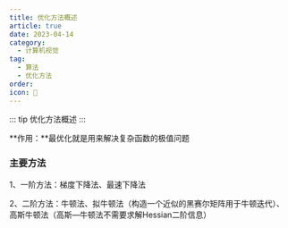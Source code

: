 ```yaml
---
title: 优化方法概述
article: true
date: 2023-04-14
category:
  - 计算机视觉
tag:
  - 算法
  - 优化方法
order: 
icon: 🧑
---
```


::: tip
优化方法概述
:::



**作用：**最优化就是用来解决复杂函数的极值问题

### 主要方法

1、一阶方法：梯度下降法、最速下降法

2、二阶方法：牛顿法、拟牛顿法（构造一个近似的黑赛尔矩阵用于牛顿迭代）、高斯牛顿法（高斯—牛顿法不需要求解Hessian二阶信息）